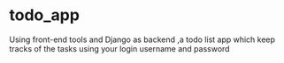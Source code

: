 # todo_app
Using front-end tools and Django as backend ,a todo list app which keep tracks of the tasks using your login username and password
